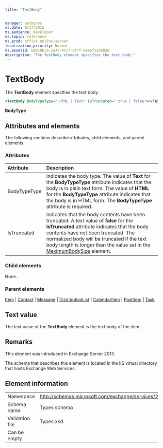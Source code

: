 ```yaml
---
title: "TextBody"
 
 
manager: sethgros
ms.date: 9/17/2015
ms.audience: Developer
ms.topic: reference
ms.prod: office-online-server
localization_priority: Normal
ms.assetid: bd0c0bce-3e7c-47c7-af7f-5ee5f5ad9820
description: "The TextBody element specifies the text body."
---
```


# TextBody

The **TextBody** element specifies the text body. 
  
```XML
<TextBody BodyTypeType=" HTML | Text" IsTruncated=" true | false"></TextBody>
```

 **BodyType**
## Attributes and elements

The following sections describe attributes, child elements, and parent elements.
  
### Attributes

|**Attribute**|**Description**|
|:-----|:-----|
|BodyTypeType  <br/> |Indicates the body type. The value of **Text** for the **BodyTypeType** attribute indicates that the body is in plain text form. The value of **HTML** for the **BodyTypeType** attribute indicates that the body is in HTML form. The **BodyTypeType** attribute is required.  <br/> |
|IsTruncated  <br/> |Indicates that the body contents have been truncated. A text value of **false** for the **IsTruncated** attribute indicates that the body contents have not been truncated. The normalized body will be truncated if the text body length is longer than the value set in the [MaximumBodySize](maximumbodysize.md) element.  <br/> |
   
### Child elements

None.
  
### Parent elements

[Item](item.md) | [Contact](contact.md) | [Message](message-ex15websvcsotherref.md) | [DistributionList](distributionlist.md) | [CalendarItem](calendaritem.md) | [PostItem](postitem.md) | [Task](task.md)
  
## Text value

The text value of the **TextBody** element is the text body of the item. 
  
## Remarks

This element was introduced in Exchange Server 2013.
  
The schema that describes this element is located in the IIS virtual directory that hosts Exchange Web Services.
  
## Element information

|||
|:-----|:-----|
|Namespace  <br/> |http://schemas.microsoft.com/exchange/services/2006/types  <br/> |
|Schema name  <br/> |Types schema  <br/> |
|Validation file  <br/> |Types.xsd  <br/> |
|Can be empty  <br/> ||
   

